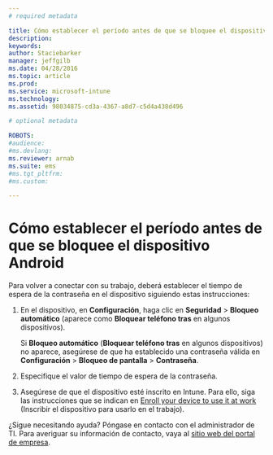 ```yaml
---
# required metadata

title: Cómo establecer el período antes de que se bloquee el dispositivo Android | Microsoft Intune
description:
keywords:
author: Staciebarker
manager: jeffgilb
ms.date: 04/28/2016
ms.topic: article
ms.prod:
ms.service: microsoft-intune
ms.technology:
ms.assetid: 98034875-cd3a-4367-a8d7-c5d4a438d496

# optional metadata

ROBOTS:
#audience:
#ms.devlang:
ms.reviewer: arnab
ms.suite: ems
#ms.tgt_pltfrm:
#ms.custom:

---
```


# Cómo establecer el período antes de que se bloquee el dispositivo Android
Para volver a conectar con su trabajo, deberá establecer el tiempo de espera de la contraseña en el dispositivo siguiendo estas instrucciones:

1.  En el dispositivo, en **Configuración**, haga clic en **Seguridad** &gt; **Bloqueo automático** (aparece como **Bloquear teléfono tras** en algunos dispositivos).

    Si **Bloqueo automático** (**Bloquear teléfono tras** en algunos dispositivos) no aparece, asegúrese de que ha establecido una contraseña válida en **Configuración** &gt; **Bloqueo de pantalla** &gt; **Contraseña**.

2.  Especifique el valor de tiempo de espera de la contraseña.

3.  Asegúrese de que el dispositivo esté inscrito en Intune. Para ello, siga las instrucciones que se indican en [Enroll your device to use it at work](http://go.microsoft.com/fwlink/?LinkId=519071) (Inscribir el dispositivo para usarlo en el trabajo).

¿Sigue necesitando ayuda? Póngase en contacto con el administrador de TI. Para averiguar su información de contacto, vaya al [sitio web del portal de empresa](http://portal.manage.microsoft.com).

<!--HONumber=Jun16_HO2-->


